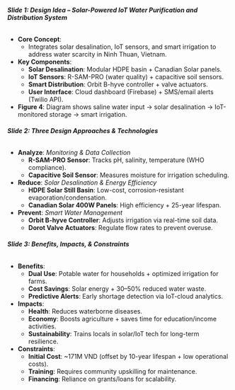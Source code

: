 
###### **Slide 1: Design Idea – Solar-Powered IoT Water Purification and Distribution System**  
- **Core Concept**:  
	- Integrates solar desalination, IoT sensors, and smart irrigation to address water scarcity in Ninh Thuan, Vietnam.  
- **Key Components**:  
	- **Solar Desalination**: Modular HDPE basin + Canadian Solar panels.  
	- **IoT Sensors**: R-SAM-PRO (water quality) + capacitive soil sensors.  
	- **Smart Distribution**: Orbit B-hyve controller + valve actuators.  
	- **User Interface**: Cloud dashboard (Firebase) + SMS/email alerts (Twilio API).  
- **Figure 4**: Diagram shows saline water input → solar desalination → IoT-monitored storage → smart irrigation.



###### **Slide 2: Three Design Approaches & Technologies**  
- **Analyze**: _Monitoring & Data Collection_  
	- **R-SAM-PRO Sensor**: Tracks pH, salinity, temperature (WHO compliance).  
	- **Capacitive Soil Sensor**: Measures moisture for irrigation scheduling.  
- **Reduce**: _Solar Desalination & Energy Efficiency_  
	- **HDPE Solar Still Basin**: Low-cost, corrosion-resistant evaporation/condensation.  
	- **Canadian Solar 400W Panels**: High efficiency + 25-year lifespan.  
- **Prevent**: _Smart Water Management_  
	- **Orbit B-hyve Controller**: Adjusts irrigation via real-time soil data.  
	- **Dorot Valve Actuators**: Regulate flow rates to prevent overuse.



###### **Slide 3: Benefits, Impacts, & Constraints**  
- **Benefits**:  
	- **Dual Use**: Potable water for households + optimized irrigation for farms.  
	- **Cost Savings**: Solar energy + 30–50% reduced water waste.  
	- **Predictive Alerts**: Early shortage detection via IoT-cloud analytics.  
- **Impacts**:  
	- **Health**: Reduces waterborne diseases.  
	- **Economy**: Boosts agriculture + saves time for education/income activities.  
	- **Sustainability**: Trains locals in solar/IoT tech for long-term resilience.  
- **Constraints**:  
	- **Initial Cost**: ~171M VND (offset by 10-year lifespan + low operational costs).  
	- **Training**: Requires community upskilling for maintenance.  
	- **Financing**: Reliance on grants/loans for scalability.

